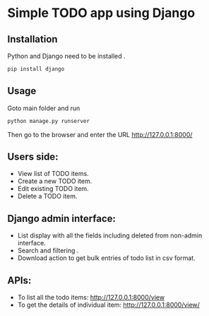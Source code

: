 # Simple TODO app using Django
## Installation

Python and Django need to be installed
.

```bash
pip install django
```

## Usage
Goto main folder and run

```python
python manage.py runserver
```
Then go to the browser and enter the URL http://127.0.0.1:8000/

## Users side:
- View list of TODO items.
- Create a new TODO item.
- Edit existing TODO item.
- Delete a TODO item.

## Django admin interface:
- List display with all the fields including deleted from non-admin interface.
- Search and filtering .
- Download action to get bulk entries of todo list in csv format.

## APIs:
- To list all the todo items: http://127.0.0.1:8000/view
- To get the details of individual item: http://127.0.0.1:8000/view/<id>

